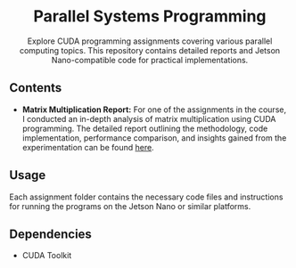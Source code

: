 <div align="center">
  <h1>Parallel Systems Programming</h1>
  <p>Explore CUDA programming assignments covering various parallel computing topics. This repository contains detailed reports and Jetson Nano-compatible code for practical implementations.</p>
</div>

## Contents

- **Matrix Multiplication Report:** For one of the assignments in the course, I conducted an in-depth analysis of matrix multiplication using CUDA programming. The detailed report outlining the methodology, code implementation, performance comparison, and insights gained from the experimentation can be found [here](https://github.com/Zolboo21/Parallel-Systems-Programming/blob/main/Matrix%20Multi%20Report.pdf).

## Usage

Each assignment folder contains the necessary code files and instructions for running the programs on the Jetson Nano or similar platforms.

## Dependencies

- CUDA Toolkit
